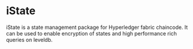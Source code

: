 # iState
iState is a state management package for Hyperledger fabric chaincode. It can be used to enable encryption of states and high performance rich queries on leveldb.
